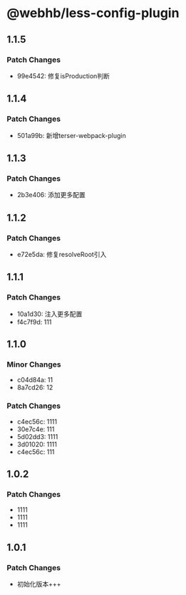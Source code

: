 # @webhb/less-config-plugin

## 1.1.5

### Patch Changes

- 99e4542: 修复isProduction判断

## 1.1.4

### Patch Changes

- 501a99b: 新增terser-webpack-plugin

## 1.1.3

### Patch Changes

- 2b3e406: 添加更多配置

## 1.1.2

### Patch Changes

- e72e5da: 修复resolveRoot引入

## 1.1.1

### Patch Changes

- 10a1d30: 注入更多配置
- f4c7f9d: 111

## 1.1.0

### Minor Changes

- c04d84a: 11
- 8a7cd26: 12

### Patch Changes

- c4ec56c: 1111
- 30e7c4e: 111
- 5d02dd3: 1111
- 3d01020: 1111
- c4ec56c: 111

## 1.0.2

### Patch Changes

- 1111
- 1111
- 1111

## 1.0.1

### Patch Changes

- 初始化版本+++
